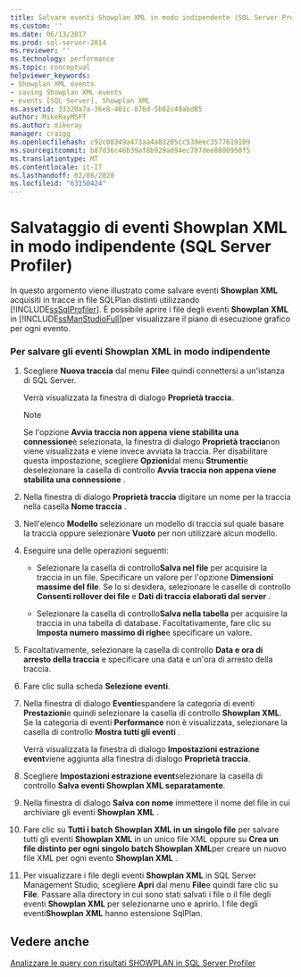 ```yaml
---
title: Salvare eventi Showplan XML in modo indipendente (SQL Server Profiler) | Microsoft Docs
ms.custom: ''
ms.date: 06/13/2017
ms.prod: sql-server-2014
ms.reviewer: ''
ms.technology: performance
ms.topic: conceptual
helpviewer_keywords:
- Showplan XML events
- saving Showplan XML events
- events [SQL Server], Showplan XML
ms.assetid: 33320a7a-36e8-401c-876d-5b82c49abd85
author: MikeRayMSFT
ms.author: mikeray
manager: craigg
ms.openlocfilehash: c92c08349a473aa4a83205cc539eec3577619109
ms.sourcegitcommit: b87d36c46b39af8b929ad94ec707dee8800950f5
ms.translationtype: MT
ms.contentlocale: it-IT
ms.lasthandoff: 02/08/2020
ms.locfileid: "63150424"
---
```

# <a name="save-showplan-xml-events-separately-sql-server-profiler"></a>Salvataggio di eventi Showplan XML in modo indipendente (SQL Server Profiler)
  In questo argomento viene illustrato come salvare eventi **Showplan XML** acquisiti in tracce in file SQLPlan distinti utilizzando [!INCLUDE[ssSqlProfiler](../../includes/sssqlprofiler-md.md)]. È possibile aprire i file degli eventi **Showplan XML** in [!INCLUDE[ssManStudioFull](../../includes/ssmanstudiofull-md.md)]per visualizzare il piano di esecuzione grafico per ogni evento.  
  
### <a name="to-save-showplan-xml-events-separately"></a>Per salvare gli eventi Showplan XML in modo indipendente  
  
1.  Scegliere **Nuova traccia** dal menu **File**e quindi connettersi a un'istanza di SQL Server.  
  
     Verrà visualizzata la finestra di dialogo **Proprietà traccia**.  
  
    > [!NOTE]  
    >  Se l'opzione **Avvia traccia non appena viene stabilita una connessione**è selezionata, la finestra di dialogo **Proprietà traccia**non viene visualizzata e viene invece avviata la traccia. Per disabilitare questa impostazione, scegliere **Opzioni**dal menu **Strumenti**e deselezionare la casella di controllo **Avvia traccia non appena viene stabilita una connessione** .  
  
2.  Nella finestra di dialogo **Proprietà traccia** digitare un nome per la traccia nella casella **Nome traccia** .  
  
3.  Nell'elenco **Modello** selezionare un modello di traccia sul quale basare la traccia oppure selezionare **Vuoto** per non utilizzare alcun modello.  
  
4.  Eseguire una delle operazioni seguenti:  
  
    -   Selezionare la casella di controllo**Salva nel file** per acquisire la traccia in un file. Specificare un valore per l'opzione **Dimensioni massime del file**. Se lo si desidera, selezionare le caselle di controllo **Consenti rollover dei file** e **Dati di traccia elaborati dal server** .  
  
    -   Selezionare la casella di controllo**Salva nella tabella** per acquisire la traccia in una tabella di database. Facoltativamente, fare clic su **Imposta numero massimo di righe**e specificare un valore.  
  
5.  Facoltativamente, selezionare la casella di controllo **Data e ora di arresto della traccia** e specificare una data e un'ora di arresto della traccia.  
  
6.  Fare clic sulla scheda **Selezione eventi**.  
  
7.  Nella finestra di dialogo **Eventi**espandere la categoria di eventi **Prestazioni**e quindi selezionare la casella di controllo **Showplan XML**. Se la categoria di eventi **Performance** non è visualizzata, selezionare la casella di controllo **Mostra tutti gli eventi** .  
  
     Verrà visualizzata la finestra di dialogo **Impostazioni estrazione event**viene aggiunta alla finestra di dialogo **Proprietà traccia**.  
  
8.  Scegliere **Impostazioni estrazione event**selezionare la casella di controllo **Salva eventi Showplan XML separatamente**.  
  
9. Nella finestra di dialogo **Salva con nome** immettere il nome del file in cui archiviare gli eventi **Showplan XML** .  
  
10. Fare clic su **Tutti i batch Showplan XML in un singolo file** per salvare tutti gli eventi **Showplan XML** in un unico file XML oppure su **Crea un file distinto per ogni singolo batch Showplan XML**per creare un nuovo file XML per ogni evento **Showplan XML** .  
  
11. Per visualizzare i file degli eventi **Showplan XML** in SQL Server Management Studio, scegliere **Apri** dal menu **File**e quindi fare clic su **File**. Passare alla directory in cui sono stati salvati i file o il file degli eventi **Showplan XML** per selezionarne uno e aprirlo. I file degli eventi**Showplan XML** hanno estensione SqlPlan.  
  
## <a name="see-also"></a>Vedere anche  
 [Analizzare le query con risultati SHOWPLAN in SQL Server Profiler](../../tools/sql-server-profiler/analyze-queries-with-showplan-results-in-sql-server-profiler.md)  
  
  
